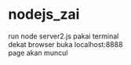 # nodejs_zai  

run node server2.js pakai terminal  
dekat browser buka localhost:8888  
page akan muncul  
